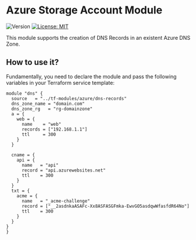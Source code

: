 # Azure Storage Account Module

<p>
  <img alt="Version" src="https://img.shields.io/badge/version-1.0.0-blue.svg" />
  <a href="LICENSE.md" target="_blank">
    <img alt="License: MIT" src="https://img.shields.io/badge/License-MIT-blue.svg" />
  </a>
</p>

This module supports the creation of DNS Records in an existent Azure DNS Zone.

## How to use it?

Fundamentally, you need to declare the module and pass the following variables in your Terraform service template:

```hcl
module "dns" {
  source   = "../tf-modules/azure/dns-records"
  dns_zone_name = "domain.com"
  dns_zone_rg   = "rg-domainzone"
  a = {
    web = {
      name    = "web"
      records = ["192.168.1.1"]
      ttl     = 300
    }
  }

  cname = {
    api = {
      name   = "api"
      record = "api.azurewebsites.net"
      ttl    = 300
    }
  }
  txt = {
    acme = {
      name   = "_acme-challenge"
      record = ["__2asdnkaASAFc-Xx8ASFASGFmka-EwvGO5asdqwWfasfdR64No"]
      ttl    = 300
    }
  }
}
}
```


